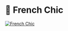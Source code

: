 # :wine_glass: French Chic

[![French Chic](https://img.youtube.com/vi/8B9HwsdKKIQ/0.jpg)](https://youtu.be/8B9HwsdKKIQ)
